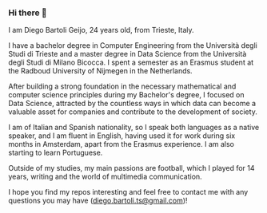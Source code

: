 ### Hi there 👋

I am Diego Bartoli Geijo, 24 years old, from Trieste, Italy. 

I have a bachelor degree in Computer Engineering from the Università degli Studi di Trieste and a master degree in Data Science from the Università degli Studi di Milano Bicocca.
I spent a semester as an Erasmus student at the Radboud University of Nijmegen in the Netherlands. 

After building a strong foundation in the necessary mathematical and computer science principles during my Bachelor's degree, I focused on Data Science, attracted by the countless ways in which data can become a valuable asset for companies and contribute to the development of society. 

I am of Italian and Spanish nationality, so I speak both languages as a native speaker, and I am fluent in English, having used it for work during six months in Amsterdam, apart from the Erasmus experience.
I am also starting to learn Portuguese. 

Outside of my studies, my main passions are football, which I played for 14 years, writing and the world of multimedia communication. 

I hope you find my repos interesting and feel free to contact me with any questions you may have (diego.bartoli.ts@gmail.com)!
